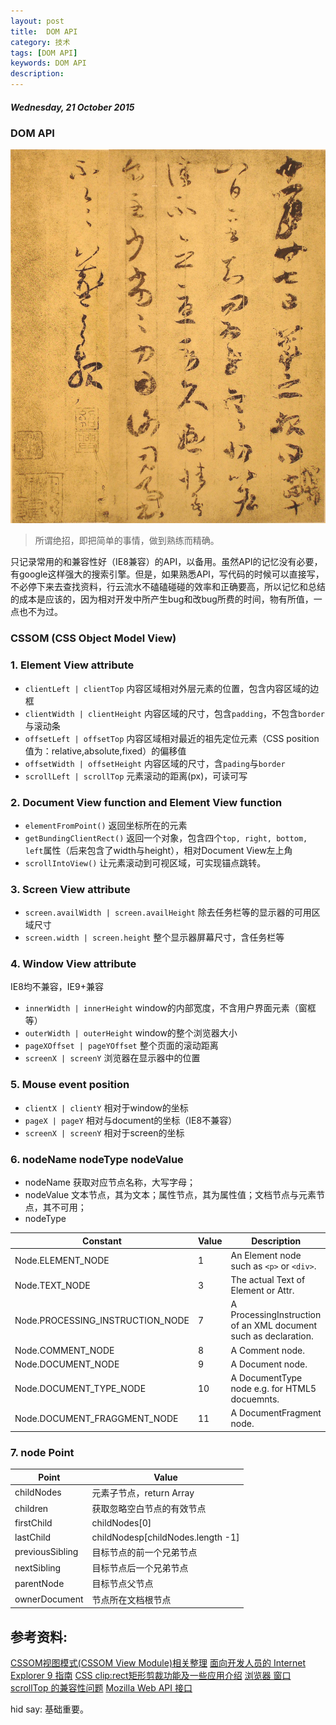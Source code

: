 ```yaml
---
layout: post
title:  DOM API
category: 技术
tags: [DOM API]
keywords: DOM API
description:
---
```


##### Wednesday, 21 October 2015

### DOM API

![王羲之](/../../assets/img/tech/2015/wangxizhi_2.jpg)

> 所谓绝招，即把简单的事情，做到熟练而精确。

只记录常用的和兼容性好（IE8兼容）的API，以备用。虽然API的记忆没有必要，有google这样强大的搜索引擎。但是，如果熟悉API，写代码的时候可以直接写，不必停下来去查找资料，行云流水不磕磕碰碰的效率和正确要高，所以记忆和总结的成本是应该的，因为相对开发中所产生bug和改bug所费的时间，物有所值，一点也不为过。

### CSSOM (CSS Object Model View)

### 1. Element View attribute

- `clientLeft | clientTop`      内容区域相对外层元素的位置，包含内容区域的边框
- `clientWidth | clientHeight`  内容区域的尺寸，包含`padding`，不包含`border`与滚动条
- `offsetLeft | offsetTop`      内容区域相对最近的祖先定位元素（CSS position值为：relative,absolute,fixed）的偏移值
- `offsetWidth | offsetHeight`  内容区域的尺寸，含`pading`与`border`
- `scrollLeft | scrollTop`      元素滚动的距离(px)，可读可写

### 2. Document View function  and Element View function

- `elementFromPoint()`      返回坐标所在的元素
- `getBundingClientRect()`  返回一个对象，包含四个`top, right, bottom, left`属性（后来包含了width与height），相对Document View左上角
- `scrollIntoView()`        让元素滚动到可视区域，可实现锚点跳转。

### 3. Screen View attribute

- `screen.availWidth | screen.availHeight`  除去任务栏等的显示器的可用区域尺寸
- `screen.width | screen.height`            整个显示器屏幕尺寸，含任务栏等

### 4. Window View attribute
IE8均不兼容，IE9+兼容

- `innerWidth | innerHeight`   window的内部宽度，不含用户界面元素（窗框等）
- `outerWidth | outerHeight`   window的整个浏览器大小
- `pageXOffset | pageYOffset`  整个页面的滚动距离
- `screenX | screenY`          浏览器在显示器中的位置

### 5. Mouse event position

- `clientX | clientY`  相对于window的坐标
- `pageX | pageY`      相对与document的坐标（IE8不兼容）
- `screenX | screenY`  相对于screen的坐标

### 6. nodeName nodeType nodeValue

- nodeName 获取对应节点名称，大写字母；
- nodeValue 文本节点，其为文本；属性节点，其为属性值；文档节点与元素节点，其不可用；
- nodeType

Constant | Value | Description
--------|-------|-----------
Node.ELEMENT_NODE| 1| An Element node such as `<p>` or `<div>`.
Node.TEXT_NODE | 3 | The actual Text of Element or Attr.
Node.PROCESSING_INSTRUCTION_NODE | 7 | A ProcessingInstruction of an XML document such as <?xml-stylesheet...?> declaration.
Node.COMMENT_NODE | 8 | A Comment node.
Node.DOCUMENT_NODE | 9 | A Document node.
Node.DOCUMENT_TYPE_NODE | 10 | A DocumentType node e.g. <!DOCTYPE html> for HTML5 docuemnts.
Node.DOCUMENT_FRAGGMENT_NODE | 11 | A DocumentFragment node.

### 7. node Point

Point | Value
------|-----
childNodes | 元素子节点，return Array
children | 获取忽略空白节点的有效节点
firstChild | childNodes[0]
lastChild | childNodesp[childNodes.length -1]
previousSibling | 目标节点的前一个兄弟节点
nextSibling | 目标节点后一个兄弟节点
parentNode | 目标节点父节点
ownerDocument | 节点所在文档根节点

## 参考资料:
[CSSOM视图模式(CSSOM View Module)相关整理](http://www.zhangxinxu.com/wordpress/2011/09/cssom%E8%A7%86%E5%9B%BE%E6%A8%A1%E5%BC%8Fcssom-view-module%E7%9B%B8%E5%85%B3%E6%95%B4%E7%90%86%E4%B8%8E%E4%BB%8B%E7%BB%8D/)
[面向开发人员的 Internet Explorer 9 指南](https://msdn.microsoft.com/zh-cn/ie/ff468705#_CSSOM_View)
[CSS clip:rect矩形剪裁功能及一些应用介绍](http://www.zhangxinxu.com/wordpress/2011/04/css-clip-rect/)
[浏览器 窗口 scrollTop 的兼容性问题](http://www.cnblogs.com/----1/archive/2011/12/16/2290193.html)
[Mozilla Web API 接口](https://developer.mozilla.org/zh-CN/docs/Web/API)

hid say: 基础重要。




